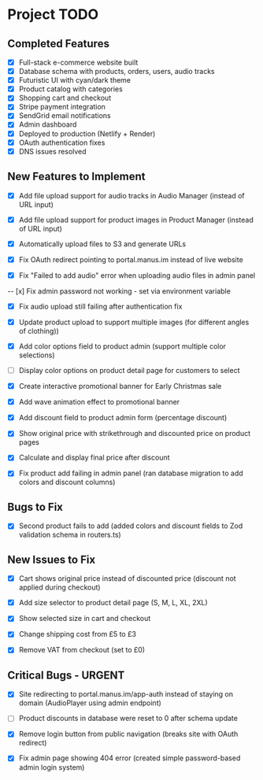 # Project TODO

## Completed Features
- [x] Full-stack e-commerce website built
- [x] Database schema with products, orders, users, audio tracks
- [x] Futuristic UI with cyan/dark theme
- [x] Product catalog with categories
- [x] Shopping cart and checkout
- [x] Stripe payment integration
- [x] SendGrid email notifications
- [x] Admin dashboard
- [x] Deployed to production (Netlify + Render)
- [x] OAuth authentication fixes
- [x] DNS issues resolved

## New Features to Implement
- [x] Add file upload support for audio tracks in Audio Manager (instead of URL input)
- [x] Add file upload support for product images in Product Manager (instead of URL input)
- [x] Automatically upload files to S3 and generate URLs


- [x] Fix OAuth redirect pointing to portal.manus.im instead of live website


- [x] Fix "Failed to add audio" error when uploading audio files in admin panel


-- [x] Fix admin password not working - set via environment variable
- [x] Fix audio upload still failing after authentication fix
- [x] Update product upload to support multiple images (for different angles of clothing))


- [x] Add color options field to product admin (support multiple color selections)
- [ ] Display color options on product detail page for customers to select


- [x] Create interactive promotional banner for Early Christmas sale
- [x] Add wave animation effect to promotional banner
- [x] Add discount field to product admin form (percentage discount)
- [x] Show original price with strikethrough and discounted price on product pages
- [x] Calculate and display final price after discount


- [x] Fix product add failing in admin panel (ran database migration to add colors and discount columns)

## Bugs to Fix

- [x] Second product fails to add (added colors and discount fields to Zod validation schema in routers.ts)



## New Issues to Fix

- [x] Cart shows original price instead of discounted price (discount not applied during checkout)
- [x] Add size selector to product detail page (S, M, L, XL, 2XL)
- [x] Show selected size in cart and checkout
- [x] Change shipping cost from £5 to £3
- [x] Remove VAT from checkout (set to £0)




## Critical Bugs - URGENT

- [x] Site redirecting to portal.manus.im/app-auth instead of staying on domain (AudioPlayer using admin endpoint)
- [ ] Product discounts in database were reset to 0 after schema update



- [x] Remove login button from public navigation (breaks site with OAuth redirect)
- [x] Fix admin page showing 404 error (created simple password-based admin login system)

